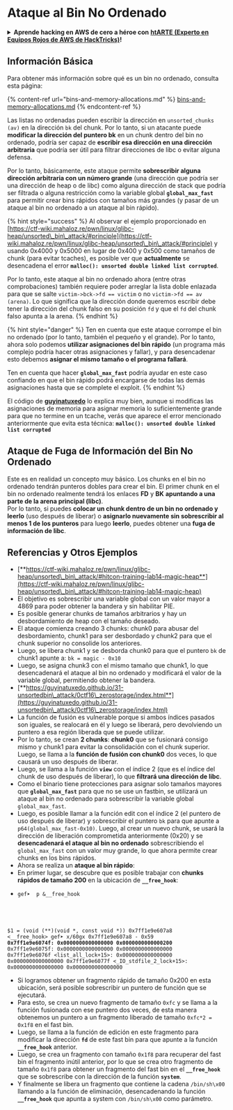 # Ataque al Bin No Ordenado

<details>

<summary><strong>Aprende hacking en AWS de cero a héroe con</strong> <a href="https://training.hacktricks.xyz/courses/arte"><strong>htARTE (Experto en Equipos Rojos de AWS de HackTricks)</strong></a><strong>!</strong></summary>

Otras formas de apoyar a HackTricks:

* Si deseas ver tu **empresa anunciada en HackTricks** o **descargar HackTricks en PDF** ¡Consulta los [**PLANES DE SUSCRIPCIÓN**](https://github.com/sponsors/carlospolop)!
* Obtén la [**merchandising oficial de PEASS & HackTricks**](https://peass.creator-spring.com)
* Descubre [**La Familia PEASS**](https://opensea.io/collection/the-peass-family), nuestra colección exclusiva de [**NFTs**](https://opensea.io/collection/the-peass-family)
* **Únete al** 💬 [**grupo de Discord**](https://discord.gg/hRep4RUj7f) o al [**grupo de telegram**](https://t.me/peass) o **síguenos** en **Twitter** 🐦 [**@hacktricks\_live**](https://twitter.com/hacktricks\_live)**.**
* **Comparte tus trucos de hacking enviando PRs a los repositorios de** [**HackTricks**](https://github.com/carlospolop/hacktricks) y [**HackTricks Cloud**](https://github.com/carlospolop/hacktricks-cloud) en GitHub.

</details>

## Información Básica

Para obtener más información sobre qué es un bin no ordenado, consulta esta página:

{% content-ref url="bins-and-memory-allocations.md" %}
[bins-and-memory-allocations.md](bins-and-memory-allocations.md)
{% endcontent-ref %}

Las listas no ordenadas pueden escribir la dirección en `unsorted_chunks (av)` en la dirección `bk` del chunk. Por lo tanto, si un atacante puede **modificar la dirección del puntero bk** en un chunk dentro del bin no ordenado, podría ser capaz de **escribir esa dirección en una dirección arbitraria** que podría ser útil para filtrar direcciones de libc o evitar alguna defensa.

Por lo tanto, básicamente, este ataque permite **sobrescribir alguna dirección arbitraria con un número grande** (una dirección que podría ser una dirección de heap o de libc) como alguna dirección de stack que podría ser filtrada o alguna restricción como la variable global **`global_max_fast`** para permitir crear bins rápidos con tamaños más grandes (y pasar de un ataque al bin no ordenado a un ataque al bin rápido).

{% hint style="success" %}
Al observar el ejemplo proporcionado en [https://ctf-wiki.mahaloz.re/pwn/linux/glibc-heap/unsorted\_bin\_attack/#principle](https://ctf-wiki.mahaloz.re/pwn/linux/glibc-heap/unsorted\_bin\_attack/#principle) y usando 0x4000 y 0x5000 en lugar de 0x400 y 0x500 como tamaños de chunk (para evitar tcaches), es posible ver que **actualmente** se desencadena el error **`malloc(): unsorted double linked list corrupted`**.

Por lo tanto, este ataque al bin no ordenado ahora (entre otras comprobaciones) también requiere poder arreglar la lista doble enlazada para que se salte `victim->bck->fd == victim` o no `victim->fd == av (arena)`. Lo que significa que la dirección donde queremos escribir debe tener la dirección del chunk falso en su posición `fd` y que el `fd` del chunk falso apunta a la arena.
{% endhint %}

{% hint style="danger" %}
Ten en cuenta que este ataque corrompe el bin no ordenado (por lo tanto, también el pequeño y el grande). Por lo tanto, ahora solo podemos **utilizar asignaciones del bin rápido** (un programa más complejo podría hacer otras asignaciones y fallar), y para desencadenar esto debemos **asignar el mismo tamaño o el programa fallará**.

Ten en cuenta que hacer **`global_max_fast`** podría ayudar en este caso confiando en que el bin rápido podrá encargarse de todas las demás asignaciones hasta que se complete el exploit.
{% endhint %}

El código de [**guyinatuxedo**](https://guyinatuxedo.github.io/31-unsortedbin\_attack/unsorted\_explanation/index.html) lo explica muy bien, aunque si modificas las asignaciones de memoria para asignar memoria lo suficientemente grande para que no termine en un tcache, verás que aparece el error mencionado anteriormente que evita esta técnica: **`malloc(): unsorted double linked list corrupted`**

## Ataque de Fuga de Información del Bin No Ordenado

Este es en realidad un concepto muy básico. Los chunks en el bin no ordenado tendrán punteros dobles para crear el bin. El primer chunk en el bin no ordenado realmente tendrá los enlaces **FD** y **BK** **apuntando a una parte de la arena principal (libc)**.\
Por lo tanto, si puedes **colocar un chunk dentro de un bin no ordenado y leerlo** (uso después de liberar) o **asignarlo nuevamente sin sobrescribir al menos 1 de los punteros** para luego **leerlo**, puedes obtener una **fuga de información de libc**.

## Referencias y Otros Ejemplos

* [**https://ctf-wiki.mahaloz.re/pwn/linux/glibc-heap/unsorted\_bin\_attack/#hitcon-training-lab14-magic-heap**](https://ctf-wiki.mahaloz.re/pwn/linux/glibc-heap/unsorted\_bin\_attack/#hitcon-training-lab14-magic-heap)
* El objetivo es sobrescribir una variable global con un valor mayor a 4869 para poder obtener la bandera y sin habilitar PIE.
* Es posible generar chunks de tamaños arbitrarios y hay un desbordamiento de heap con el tamaño deseado.
* El ataque comienza creando 3 chunks: chunk0 para abusar del desbordamiento, chunk1 para ser desbordado y chunk2 para que el chunk superior no consolide los anteriores.
* Luego, se libera chunk1 y se desborda chunk0 para que el puntero `bk` de chunk1 apunte a: `bk = magic - 0x10`
* Luego, se asigna chunk3 con el mismo tamaño que chunk1, lo que desencadenará el ataque al bin no ordenado y modificará el valor de la variable global, permitiendo obtener la bandera.
* [**https://guyinatuxedo.github.io/31-unsortedbin\_attack/0ctf16\_zerostorage/index.html**](https://guyinatuxedo.github.io/31-unsortedbin\_attack/0ctf16\_zerostorage/index.html)
* La función de fusión es vulnerable porque si ambos índices pasados son iguales, se realocará en él y luego se liberará, pero devolviendo un puntero a esa región liberada que se puede utilizar.
* Por lo tanto, se crean **2 chunks**: **chunk0** que se fusionará consigo mismo y chunk1 para evitar la consolidación con el chunk superior. Luego, se llama a la **función de fusión con chunk0** dos veces, lo que causará un uso después de liberar.
* Luego, se llama a la función **`view`** con el índice 2 (que es el índice del chunk de uso después de liberar), lo que **filtrará una dirección de libc**.
* Como el binario tiene protecciones para asignar solo tamaños mayores que **`global_max_fast`** para que no se use un fastbin, se utilizará un ataque al bin no ordenado para sobrescribir la variable global `global_max_fast`.
* Luego, es posible llamar a la función edit con el índice 2 (el puntero de uso después de liberar) y sobrescribir el puntero `bk` para que apunte a `p64(global_max_fast-0x10)`. Luego, al crear un nuevo chunk, se usará la dirección de liberación comprometida anteriormente (0x20) y se **desencadenará el ataque al bin no ordenado** sobrescribiendo el `global_max_fast` con un valor muy grande, lo que ahora permite crear chunks en los bins rápidos.
* Ahora se realiza un **ataque al bin rápido**:
* En primer lugar, se descubre que es posible trabajar con **chunks rápidos de tamaño 200** en la ubicación de **`__free_hook`**:
* <pre class="language-c"><code class="lang-c">gef➤  p &#x26;__free_hook
$1 = (void (**)(void *, const void *)) 0x7ff1e9e607a8 &#x3C;__free_hook>
gef➤  x/60gx 0x7ff1e9e607a8 - 0x59
<strong>0x7ff1e9e6074f: 0x0000000000000000      0x0000000000000200
</strong>0x7ff1e9e6075f: 0x0000000000000000      0x0000000000000000
0x7ff1e9e6076f &#x3C;list_all_lock+15>:      0x0000000000000000      0x0000000000000000
0x7ff1e9e6077f &#x3C;_IO_stdfile_2_lock+15>: 0x0000000000000000      0x0000000000000000
</code></pre>
* Si logramos obtener un fragmento rápido de tamaño 0x200 en esta ubicación, será posible sobrescribir un puntero de función que se ejecutará.
* Para esto, se crea un nuevo fragmento de tamaño `0xfc` y se llama a la función fusionada con ese puntero dos veces, de esta manera obtenemos un puntero a un fragmento liberado de tamaño `0xfc*2 = 0x1f8` en el fast bin.
* Luego, se llama a la función de edición en este fragmento para modificar la dirección **`fd`** de este fast bin para que apunte a la función **`__free_hook`** anterior.
* Luego, se crea un fragmento con tamaño `0x1f8` para recuperar del fast bin el fragmento inútil anterior, por lo que se crea otro fragmento de tamaño `0x1f8` para obtener un fragmento del fast bin en el **`__free_hook`** que se sobrescribe con la dirección de la función **`system`**.
* Y finalmente se libera un fragmento que contiene la cadena `/bin/sh\x00` llamando a la función de eliminación, desencadenando la función **`__free_hook`** que apunta a system con `/bin/sh\x00` como parámetro.
